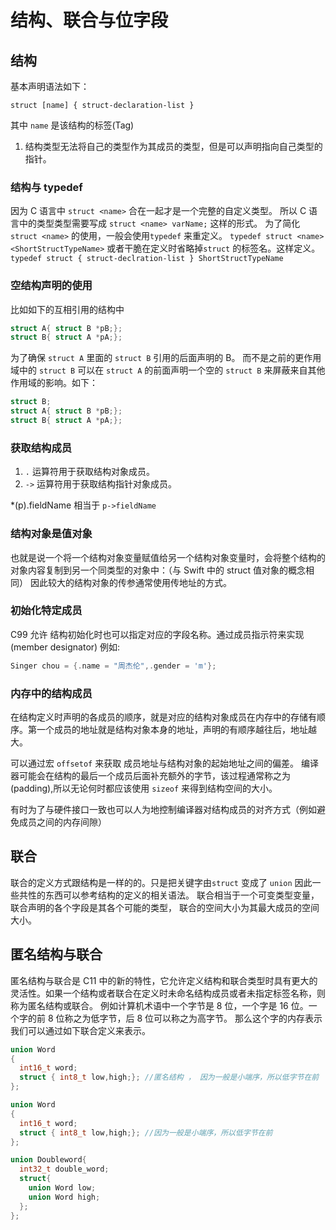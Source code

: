 # 结构、联合与位字段

## 结构

基本声明语法如下：

```
struct [name] { struct-declaration-list }
```

其中 `name` 是该结构的标签(Tag)

1. 结构类型无法将自己的类型作为其成员的类型，但是可以声明指向自己类型的指针。

### 结构与 typedef

因为 C 语言中 `struct <name>` 合在一起才是一个完整的自定义类型。
所以 C 语言中的类型类型需要写成 `struct <name> varName;` 这样的形式。
为了简化 `struct <name>` 的使用，一般会使用`typedef` 来重定义。
`typedef struct <name> <ShortStructTypeName>`
或者干脆在定义时省略掉`struct` 的标签名。这样定义。
`typedef struct { struct-declration-list } ShortStructTypeName`

### 空结构声明的使用

比如如下的互相引用的结构中

```c
struct A{ struct B *pB;};
struct B{ struct A *pA;};
```

为了确保 `struct A` 里面的 `struct B` 引用的后面声明的 B。
而不是之前的更作用域中的 `struct B` 可以在 `struct A` 的前面声明一个空的 `struct B`
来屏蔽来自其他作用域的影响。如下：

```c
struct B;
struct A{ struct B *pB;};
struct B{ struct A *pA;};
```

### 获取结构成员

1. `.` 运算符用于获取结构对象成员。
2. `->` 运算符用于获取结构指针对象成员。

\*(p).fieldName 相当于 `p->fieldName`

### 结构对象是值对象

也就是说一个将一个结构对象变量赋值给另一个结构对象变量时，会将整个结构的对象内容复制到另一个同类型的对象中：（与 Swift 中的 struct 值对象的概念相同）
因此较大的结构对象的传参通常使用传地址的方式。

### 初始化特定成员

C99 允许 结构初始化时也可以指定对应的字段名称。通过成员指示符来实现(member designator)
例如:

```c
Singer chou = {.name = "周杰伦",.gender = 'm'};
```

### 内存中的结构成员

在结构定义时声明的各成员的顺序，就是对应的结构对象成员在内存中的存储有顺序。第一个成员的地址就是结构对象本身的地址，声明的有顺序越往后，地址越大。

可以通过宏 `offsetof` 来获取 成员地址与结构对象的起始地址之间的偏差。
编译器可能会在结构的最后一个成员后面补充额外的字节，该过程通常称之为(padding),所以无论何时都应该使用 `sizeof` 来得到结构空间的大小。

有时为了与硬件接口一致也可以人为地控制编译器对结构成员的对齐方式（例如避免成员之间的内存间隙）

## 联合

联合的定义方式跟结构是一样的的。只是把关键字由`struct` 变成了 `union`
因此一些共性的东西可以参考结构的定义的相关语法。
联合相当于一个可变类型变量，联合声明的各个字段是其各个可能的类型， 联合的空间大小为其最大成员的空间大小。

## 匿名结构与联合

匿名结构与联合是 C11 中的新的特性，它允许定义结构和联合类型时具有更大的灵活性。如果一个结构或者联合在定义时未命名结构成员或者未指定标签名称，则称为匿名结构或联合。
例如计算机术语中一个字节是 8 位，一个字是 16 位。一个字的前 8 位称之为低字节，后 8 位可以称之为高字节。
那么这个字的内存表示我们可以通过如下联合定义来表示。

```c
union Word
{
  int16_t word;
  struct { int8_t low,high;}; //匿名结构 ， 因为一般是小端序，所以低字节在前
};
```

```c
union Word
{
  int16_t word;
  struct { int8_t low,high;}; //因为一般是小端序，所以低字节在前
};

union Doubleword{
  int32_t double_word;
  struct{
    union Word low;
    union Word high;
  };
};
```
